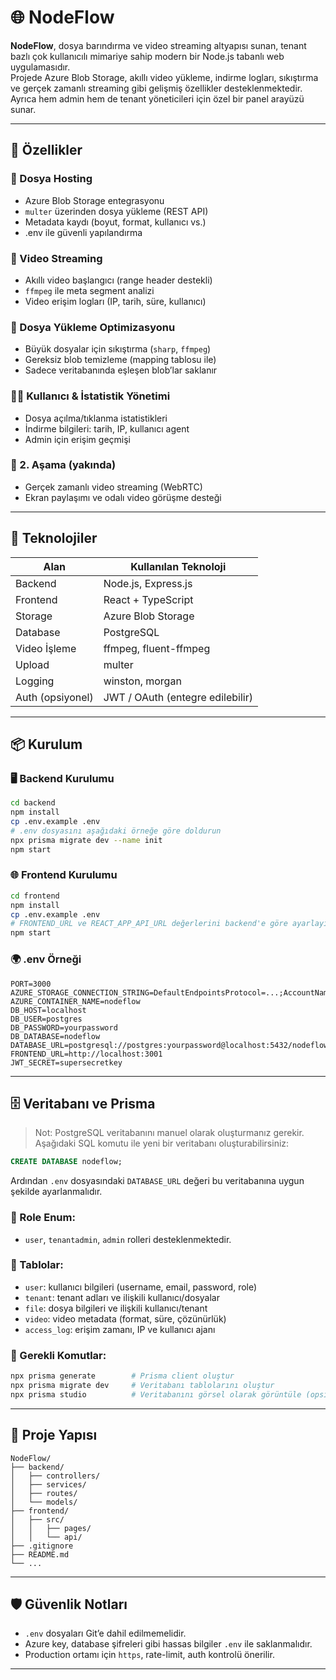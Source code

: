 # 🌐 NodeFlow

**NodeFlow**, dosya barındırma ve video streaming altyapısı sunan, tenant bazlı çok kullanıcılı mimariye sahip modern bir Node.js tabanlı web uygulamasıdır.  
Projede Azure Blob Storage, akıllı video yükleme, indirme logları, sıkıştırma ve gerçek zamanlı streaming gibi gelişmiş özellikler desteklenmektedir.  
Ayrıca hem admin hem de tenant yöneticileri için özel bir panel arayüzü sunar.

---

## 🚀 Özellikler

### 📁 Dosya Hosting
- Azure Blob Storage entegrasyonu
- `multer` üzerinden dosya yükleme (REST API)
- Metadata kaydı (boyut, format, kullanıcı vs.)
- .env ile güvenli yapılandırma

### 🎥 Video Streaming
- Akıllı video başlangıcı (range header destekli)
- `ffmpeg` ile meta segment analizi
- Video erişim logları (IP, tarih, süre, kullanıcı)

### 🧩 Dosya Yükleme Optimizasyonu
- Büyük dosyalar için sıkıştırma (`sharp`, `ffmpeg`)
- Gereksiz blob temizleme (mapping tablosu ile)
- Sadece veritabanında eşleşen blob’lar saklanır

### 🧑‍💻 Kullanıcı & İstatistik Yönetimi
- Dosya açılma/tıklanma istatistikleri
- İndirme bilgileri: tarih, IP, kullanıcı agent
- Admin için erişim geçmişi

### 🎦 2. Aşama (yakında)
- Gerçek zamanlı video streaming (WebRTC)
- Ekran paylaşımı ve odalı video görüşme desteği

---

## 🧱 Teknolojiler

| Alan                | Kullanılan Teknoloji               |
|---------------------|------------------------------------|
| Backend             | Node.js, Express.js                |
| Frontend            | React + TypeScript                 |
| Storage             | Azure Blob Storage                 |
| Database            | PostgreSQL                         |
| Video İşleme        | ffmpeg, fluent-ffmpeg              |
| Upload              | multer                             |
| Logging             | winston, morgan                    |
| Auth (opsiyonel)    | JWT / OAuth (entegre edilebilir)  |

---

## 📦 Kurulum

### 🖥️ Backend Kurulumu
```bash
cd backend
npm install
cp .env.example .env
# .env dosyasını aşağıdaki örneğe göre doldurun
npx prisma migrate dev --name init
npm start
```

### 🌐 Frontend Kurulumu
```bash
cd frontend
npm install
cp .env.example .env
# FRONTEND_URL ve REACT_APP_API_URL değerlerini backend'e göre ayarlayın
npm start
```

### 🌍 .env Örneği
```env
PORT=3000
AZURE_STORAGE_CONNECTION_STRING=DefaultEndpointsProtocol=...;AccountName=...;AccountKey=...;
AZURE_CONTAINER_NAME=nodeflow
DB_HOST=localhost
DB_USER=postgres
DB_PASSWORD=yourpassword
DB_DATABASE=nodeflow
DATABASE_URL=postgresql://postgres:yourpassword@localhost:5432/nodeflow
FRONTEND_URL=http://localhost:3001
JWT_SECRET=supersecretkey
```

---

## 🗄️ Veritabanı ve Prisma

> Not: PostgreSQL veritabanını manuel olarak oluşturmanız gerekir. Aşağıdaki SQL komutu ile yeni bir veritabanı oluşturabilirsiniz:
```sql
CREATE DATABASE nodeflow;
```
Ardından `.env` dosyasındaki `DATABASE_URL` değeri bu veritabanına uygun şekilde ayarlanmalıdır.

### 🧬 Role Enum:
- `user`, `tenantadmin`, `admin` rolleri desteklenmektedir.

### 🧩 Tablolar:
- `user`: kullanıcı bilgileri (username, email, password, role)
- `tenant`: tenant adları ve ilişkili kullanıcı/dosyalar
- `file`: dosya bilgileri ve ilişkili kullanıcı/tenant
- `video`: video metadata (format, süre, çözünürlük)
- `access_log`: erişim zamanı, IP ve kullanıcı ajanı

### 🔧 Gerekli Komutlar:
```bash
npx prisma generate        # Prisma client oluştur
npx prisma migrate dev     # Veritabanı tablolarını oluştur
npx prisma studio          # Veritabanını görsel olarak görüntüle (opsiyonel)
```

---

## 📁 Proje Yapısı

```
NodeFlow/
├── backend/
│   ├── controllers/
│   ├── services/
│   ├── routes/
│   └── models/
├── frontend/
│   ├── src/
│   │   ├── pages/
│   │   └── api/
├── .gitignore
├── README.md
└── ...
```

---

## 🛡️ Güvenlik Notları

- `.env` dosyaları Git’e dahil edilmemelidir.
- Azure key, database şifreleri gibi hassas bilgiler `.env` ile saklanmalıdır.
- Production ortamı için `https`, rate-limit, auth kontrolü önerilir.

---
